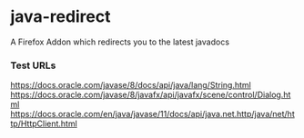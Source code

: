# java-redirect
A Firefox Addon which redirects you to the latest javadocs

### Test URLs
https://docs.oracle.com/javase/8/docs/api/java/lang/String.html
https://docs.oracle.com/javase/8/javafx/api/javafx/scene/control/Dialog.html
https://docs.oracle.com/en/java/javase/11/docs/api/java.net.http/java/net/http/HttpClient.html